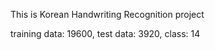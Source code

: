 
This is Korean Handwriting Recognition project

training data: 19600, test data: 3920, class: 14  
